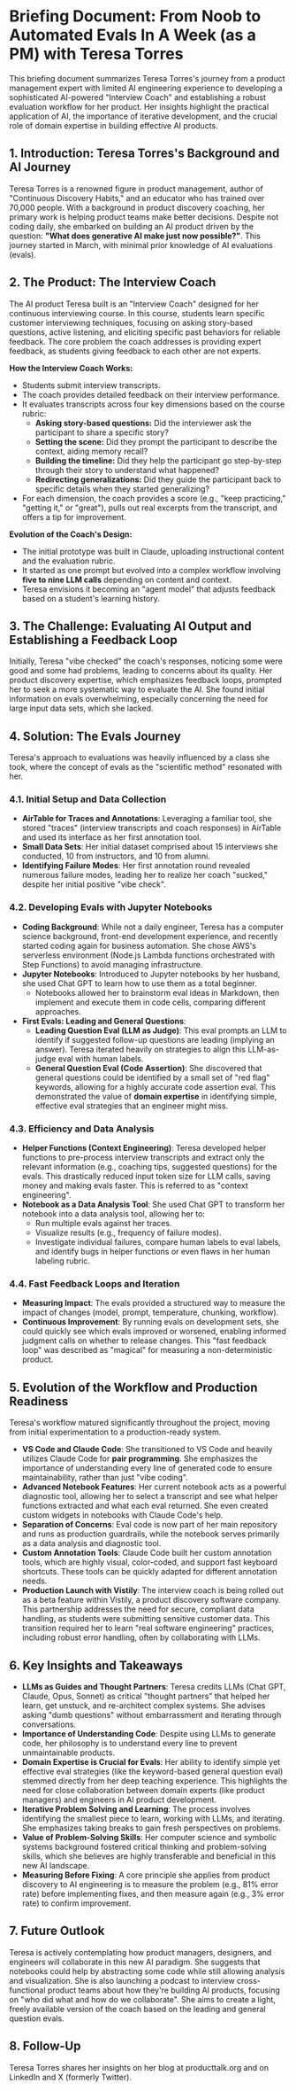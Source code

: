 # Briefing Document: From Noob to Automated Evals In A Week (as a PM) with Teresa Torres

This briefing document summarizes Teresa Torres's journey from a product management expert with limited AI engineering experience to developing a sophisticated AI-powered "Interview Coach" and establishing a robust evaluation workflow for her product. Her insights highlight the practical application of AI, the importance of iterative development, and the crucial role of domain expertise in building effective AI products.

## 1. Introduction: Teresa Torres's Background and AI Journey

Teresa Torres is a renowned figure in product management, author of "Continuous Discovery Habits," and an educator who has trained over 70,000 people. With a background in product discovery coaching, her primary work is helping product teams make better decisions. Despite not coding daily, she embarked on building an AI product driven by the question: **"What does generative AI make just now possible?"**. This journey started in March, with minimal prior knowledge of AI evaluations (evals).

## 2. The Product: The Interview Coach

The AI product Teresa built is an "Interview Coach" designed for her continuous interviewing course. In this course, students learn specific customer interviewing techniques, focusing on asking story-based questions, active listening, and eliciting specific past behaviors for reliable feedback. The core problem the coach addresses is providing expert feedback, as students giving feedback to each other are not experts.

**How the Interview Coach Works:**
*   Students submit interview transcripts.
*   The coach provides detailed feedback on their interview performance.
*   It evaluates transcripts across four key dimensions based on the course rubric:
    *   **Asking story-based questions:** Did the interviewer ask the participant to share a specific story?
    *   **Setting the scene:** Did they prompt the participant to describe the context, aiding memory recall?
    *   **Building the timeline:** Did they help the participant go step-by-step through their story to understand what happened?
    *   **Redirecting generalizations:** Did they guide the participant back to specific details when they started generalizing?
*   For each dimension, the coach provides a score (e.g., "keep practicing," "getting it," or "great"), pulls out real excerpts from the transcript, and offers a tip for improvement.

**Evolution of the Coach's Design:**
*   The initial prototype was built in Claude, uploading instructional content and the evaluation rubric.
*   It started as one prompt but evolved into a complex workflow involving **five to nine LLM calls** depending on content and context.
*   Teresa envisions it becoming an "agent model" that adjusts feedback based on a student's learning history.

## 3. The Challenge: Evaluating AI Output and Establishing a Feedback Loop

Initially, Teresa "vibe checked" the coach's responses, noticing some were good and some had problems, leading to concerns about its quality. Her product discovery expertise, which emphasizes feedback loops, prompted her to seek a more systematic way to evaluate the AI. She found initial information on evals overwhelming, especially concerning the need for large input data sets, which she lacked.

## 4. Solution: The Evals Journey

Teresa's approach to evaluations was heavily influenced by a class she took, where the concept of evals as the "scientific method" resonated with her.

### 4.1. Initial Setup and Data Collection
*   **AirTable for Traces and Annotations**: Leveraging a familiar tool, she stored "traces" (interview transcripts and coach responses) in AirTable and used its interface as her first annotation tool.
*   **Small Data Sets**: Her initial dataset comprised about 15 interviews she conducted, 10 from instructors, and 10 from alumni.
*   **Identifying Failure Modes**: Her first annotation round revealed numerous failure modes, leading her to realize her coach "sucked," despite her initial positive "vibe check".

### 4.2. Developing Evals with Jupyter Notebooks
*   **Coding Background**: While not a daily engineer, Teresa has a computer science background, front-end development experience, and recently started coding again for business automation. She chose AWS's serverless environment (Node.js Lambda functions orchestrated with Step Functions) to avoid managing infrastructure.
*   **Jupyter Notebooks**: Introduced to Jupyter notebooks by her husband, she used Chat GPT to learn how to use them as a total beginner.
    *   Notebooks allowed her to brainstorm eval ideas in Markdown, then implement and execute them in code cells, comparing different approaches.
*   **First Evals: Leading and General Questions**:
    *   **Leading Question Eval (LLM as Judge)**: This eval prompts an LLM to identify if suggested follow-up questions are leading (implying an answer). Teresa iterated heavily on strategies to align this LLM-as-judge eval with human labels.
    *   **General Question Eval (Code Assertion)**: She discovered that general questions could be identified by a small set of "red flag" keywords, allowing for a highly accurate code assertion eval. This demonstrated the value of **domain expertise** in identifying simple, effective eval strategies that an engineer might miss.

### 4.3. Efficiency and Data Analysis
*   **Helper Functions (Context Engineering)**: Teresa developed helper functions to pre-process interview transcripts and extract only the relevant information (e.g., coaching tips, suggested questions) for the evals. This drastically reduced input token size for LLM calls, saving money and making evals faster. This is referred to as "context engineering".
*   **Notebook as a Data Analysis Tool**: She used Chat GPT to transform her notebook into a data analysis tool, allowing her to:
    *   Run multiple evals against her traces.
    *   Visualize results (e.g., frequency of failure modes).
    *   Investigate individual failures, compare human labels to eval labels, and identify bugs in helper functions or even flaws in her human labeling rubric.

### 4.4. Fast Feedback Loops and Iteration
*   **Measuring Impact**: The evals provided a structured way to measure the impact of changes (model, prompt, temperature, chunking, workflow).
*   **Continuous Improvement**: By running evals on development sets, she could quickly see which evals improved or worsened, enabling informed judgment calls on whether to release changes. This "fast feedback loop" was described as "magical" for measuring a non-deterministic product.

## 5. Evolution of the Workflow and Production Readiness

Teresa's workflow matured significantly throughout the project, moving from initial experimentation to a production-ready system.

*   **VS Code and Claude Code**: She transitioned to VS Code and heavily utilizes Claude Code for **pair programming**. She emphasizes the importance of understanding every line of generated code to ensure maintainability, rather than just "vibe coding".
*   **Advanced Notebook Features**: Her current notebook acts as a powerful diagnostic tool, allowing her to select a transcript and see what helper functions extracted and what each eval returned. She even created custom widgets in notebooks with Claude Code's help.
*   **Separation of Concerns**: Eval code is now part of her main repository and runs as production guardrails, while the notebook serves primarily as a data analysis and diagnostic tool.
*   **Custom Annotation Tools**: Claude Code built her custom annotation tools, which are highly visual, color-coded, and support fast keyboard shortcuts. These tools can be quickly adapted for different annotation needs.
*   **Production Launch with Vistily**: The interview coach is being rolled out as a beta feature within Vistily, a product discovery software company. This partnership addresses the need for secure, compliant data handling, as students were submitting sensitive customer data. This transition required her to learn "real software engineering" practices, including robust error handling, often by collaborating with LLMs.

## 6. Key Insights and Takeaways

*   **LLMs as Guides and Thought Partners**: Teresa credits LLMs (Chat GPT, Claude, Opus, Sonnet) as critical "thought partners" that helped her learn, get unstuck, and re-architect complex systems. She advises asking "dumb questions" without embarrassment and iterating through conversations.
*   **Importance of Understanding Code**: Despite using LLMs to generate code, her philosophy is to understand every line to prevent unmaintainable products.
*   **Domain Expertise is Crucial for Evals**: Her ability to identify simple yet effective eval strategies (like the keyword-based general question eval) stemmed directly from her deep teaching experience. This highlights the need for close collaboration between domain experts (like product managers) and engineers in AI product development.
*   **Iterative Problem Solving and Learning**: The process involves identifying the smallest piece to learn, working with LLMs, and iterating. She emphasizes taking breaks to gain fresh perspectives on problems.
*   **Value of Problem-Solving Skills**: Her computer science and symbolic systems background fostered critical thinking and problem-solving skills, which she believes are highly transferable and beneficial in this new AI landscape.
*   **Measuring Before Fixing**: A core principle she applies from product discovery to AI engineering is to measure the problem (e.g., 81% error rate) before implementing fixes, and then measure again (e.g., 3% error rate) to confirm improvement.

## 7. Future Outlook

Teresa is actively contemplating how product managers, designers, and engineers will collaborate in this new AI paradigm. She suggests that notebooks could help by abstracting some code while still allowing analysis and visualization. She is also launching a podcast to interview cross-functional product teams about how they're building AI products, focusing on "who did what and how do we collaborate". She aims to create a light, freely available version of the coach based on the leading and general question evals.

## 8. Follow-Up

Teresa Torres shares her insights on her blog at producttalk.org and on LinkedIn and X (formerly Twitter).
